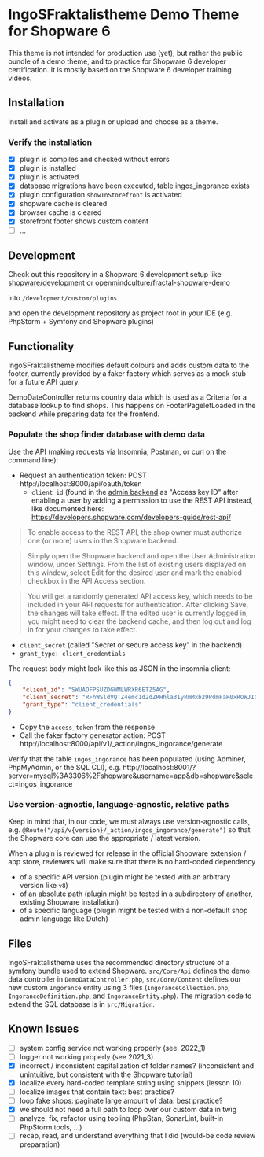 # IngoSFraktalistheme Demo Theme for Shopware 6

This theme is not intended for production use (yet), but rather the public bundle of a demo theme, and to practice for Shopware 6 developer certification. It is mostly based on the Shopware 6 developer training videos.

## Installation

Install and activate as a plugin or upload and choose as a theme.

### Verify the installation

* [x] plugin is compiles and checked without errors
* [x] plugin is installed
* [x] plugin is activated
* [x] database migrations have been executed, table ingos_ingorance exists
* [x] plugin configuration `showInStorefront` is activated
* [x] shopware cache is cleared
* [x] browser cache is cleared
* [x] storefront footer shows custom content
* [ ] ...

## Development

Check out this repository in a Shopware 6 development setup like [shopware/development](https://github.com/shopware/development) or [openmindculture/fractal-shopware-demo](https://github.com/openmindculture/fractal-shopware-demo)

into
`/development/custom/plugins`

and open the development repository as project root in your IDE (e.g. PhpStorm + Symfony and Shopware plugins)

## Functionality

IngoSFraktalistheme modifies default colours and adds custom data to the footer, currently provided by a faker factory which serves as a mock stub for a future API query.

DemoDateController returns country data which is used as a Criteria for a database lookup to find shops. This happens on FooterPageletLoaded in the backend while preparing data for the frontend.

### Populate the shop finder database with demo data

Use the API (making requests via Insomnia, Postman, or curl on the command line):
* Request an authentication token: POST http://localhost:8000/api/oauth/token
  * `client_id` (found in the [admin backend](http://localhost:8000/admin#/sw/integration/index) as "Access key ID" after enabling a user by adding a permission to use the REST API instead, like documented here:
    https://developers.shopware.com/developers-guide/rest-api/
> To enable access to the REST API, the shop owner must authorize one (or more) users in the Shopware backend.

> Simply open the Shopware backend and open the User Administration window, under Settings. From the list of existing users displayed on this window, select Edit for the desired user and mark the enabled checkbox in the API Access section.

> You will get a randomly generated API access key, which needs to be included in your API requests for authentication. After clicking Save, the changes will take effect. If the edited user is currently logged in, you might need to clear the backend cache, and then log out and log in for your changes to take effect.
  * `client_secret` (called "Secret or secure access key" in the backend)
  * `grant_type: client_credentials`

The request body might look like this as JSON in the insomnia client:
```json
{
    "client_id": "SWUAOFPSUZDGWMLWRXR6ETZ5AG",
    "client_secret": "RFhWSldVQTZ4emc1d2dZRHhla3IyRmMxb29PdmFaR0xROWJIQ3U",
    "grant_type": "client_credentials"
}
```

* Copy the `access_token` from the response
* Call the faker factory generator action: POST http://localhost:8000/api/v1/_action/ingos_ingorance/generate

Verify that the table `ingos_ingorance` has been populated (using Adminer, PhpMyAdmin, or the SQL CLI), e.g.
http://localhost:8001/?server=mysql%3A3306%2Fshopware&username=app&db=shopware&select=ingos_ingorance

### Use version-agnostic, language-agnostic, relative paths

Keep in mind that, in our code, we must always use version-agnostic calls, e.g.
`@Route("/api/v{version}/_action/ingos_ingorance/generate")`
so that the Shopware core can use the appropriate / latest version.

When a plugin is reviewed for release in the official Shopware extension / app store,
reviewers will make sure that there is no hard-coded dependency
* of a specific API version (plugin might be tested with an arbitrary version like `v8`)
* of an absolute path (plugin might be tested in a subdirectory of another, existing Shopware installation)
* of a specific language (plugin might be tested with a non-default shop admin language like Dutch)

## Files

IngoSFraktalistheme uses the recommended directory structure of a symfony bundle used to extend Shopware. `src/Core/Api` defines the demo data controller in `DemoDataController.php`, `src/Core/Content` defines our new custom `Ingorance` entity using 3 files (`IngoranceCollection.php`, `IngoranceDefinition.php`, and `IngoranceEntity.php`). The migration code to extend the SQL database is in `src/Migration`.

## Known Issues

* [ ] system config service not working properly (see. 2022_1)
* [ ] logger not working properly (see 2021_3)
* [x] incorrect / inconsistent capitalization of folder names?
  (inconsistent and unintuitive, but consistent with the Shopware tutorial)
* [x] localize every hard-coded template string using snippets (lesson 10)
* [ ] localize images that contain text: best practice?
* [ ] loop fake shops: paginate large amount of data: best practice?
* [x] we should not need a full path to loop over our custom data in twig
* [ ] analyze, fix, refactor using tooling (PhpStan, SonarLint, built-in PhpStorm tools, ...)
* [ ] recap, read, and understand everything that I did (would-be code review preparation)

